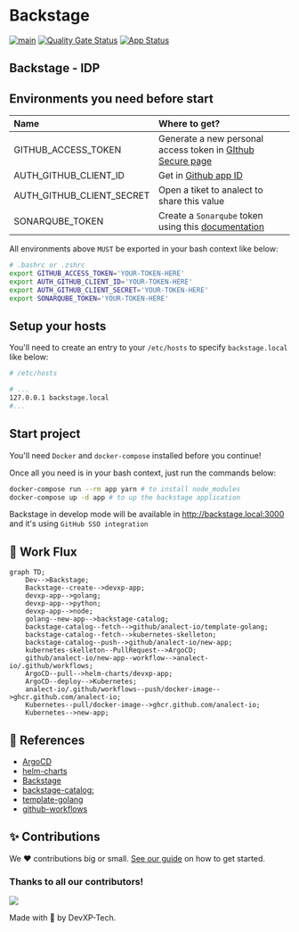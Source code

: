 # Backstage

[![main](https://github.com/analect-io/backstage/actions/workflows/main.yml/badge.svg)](https://github.com/analect-io/backstage/actions/workflows/main.yml)
[![Quality Gate Status](https://sonar.analect.com/api/project_badges/measure?project=backstage&metric=alert_status&token=6b826098cc984faf7c32b5f980fc84ac0e3b2880)](https://sonar.analect.com/dashboard?id=backstage)
[![App Status](https://argocd.analect.com/api/badge?name=prd-backstage&revision=true)](https://argocd.analect.com/applications/prd-backstage)

## Backstage - IDP

## Environments you need before start

| Name                      | Where to get?                                                                                                   |
| :------------------------ | :-------------------------------------------------------------------------------------------------------------- |
| GITHUB_ACCESS_TOKEN       | Generate a new personal access token in [GIthub Secure page](https://github.com/settings/tokens)                |
| AUTH_GITHUB_CLIENT_ID     | Get in [Github app ID](https://github.com/organizations/analect-io/settings/applications/1927877)             |
| AUTH_GITHUB_CLIENT_SECRET | Open a tiket to analect to share this value                                                                       |
| SONARQUBE_TOKEN           | Create a `Sonarqube` token using this [documentation](https://docs.sonarqube.org/latest/user-guide/user-token/) |

All environments above `MUST` be exported in your bash context like below:

```sh
# .bashrc or .zshrc
export GITHUB_ACCESS_TOKEN='YOUR-TOKEN-HERE'
export AUTH_GITHUB_CLIENT_ID='YOUR-TOKEN-HERE'
export AUTH_GITHUB_CLIENT_SECRET='YOUR-TOKEN-HERE'
export SONARQUBE_TOKEN='YOUR-TOKEN-HERE'
```

## Setup your hosts

You'll need to create an entry to your `/etc/hosts` to specify `backstage.local` like below:

```sh
# /etc/hosts

# ...
127.0.0.1 backstage.local
#...

```

## Start project

You'll need `Docker` and `docker-compose` installed before you continue!

Once all you need is in your bash context, just run the commands below:

```sh
docker-compose run --rm app yarn # to install node_modules
docker-compose up -d app # to up the backstage application
```

Backstage in develop mode will be available in <http://backstage.local:3000> and it's using `GitHub SSO integration`


## 🚦 Work Flux

```mermaid
graph TD;
    Dev-->Backstage;
    Backstage--create-->devxp-app;
    devxp-app-->golang;
    devxp-app-->python;
    devxp-app-->node;
    golang--new-app-->backstage-catalog;
    backstage-catalog--fetch-->github/analect-io/template-golang;
    backstage-catalog--fetch-->kubernetes-skelleton;
    backstage-catalog--push-->github/analect-io/new-app;
    kubernetes-skelleton--PullRequest-->ArgoCD;
    github/analect-io/new-app--workflow-->analect-io/.github/workflows;
    ArgoCD--pull-->helm-charts/devxp-app;
    ArgoCD--deploy-->Kubernetes;
    analect-io/.github/workflows--push/docker-image-->ghcr.github.com/analect-io;
    Kubernetes--pull/docker-image-->ghcr.github.com/analect-io;
    Kubernetes-->new-app;
```

## 🧩 References 

- [ArgoCD](https://github.com/analect-io/gitops)
- [helm-charts](https://github.com/analect-io/helm-charts)
- [Backstage](https://github.com/analect-io/backstage)
- [backstage-catalog:](https://github.com/analect-io/backstage-catalog)
- [template-golang](https://github.com/analect-io/template-golang)
- [github-workflows](https://github.com/analect-io/.github)


## ✨ Contributions

We ❤️ contributions big or small. [See our guide](contributing.md) on how to get started.

### Thanks to all our contributors!

<a href="https://github.com/analect-io/backstage/graphs/contributors">
  <img src="https://contrib.rocks/image?repo=analect/backstage" />
</a>

Made with 💜 by DevXP-Tech.
